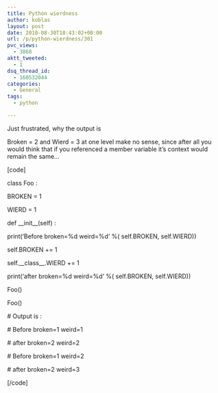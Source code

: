 ```yaml
---
title: Python wierdness
author: koblas
layout: post
date: 2010-08-30T18:43:02+00:00
url: /p/python-wierdness/301
pvc_views:
  - 3868
aktt_tweeted:
  - 1
dsq_thread_id:
  - 160532044
categories:
  - General
tags:
  - python

---
```

Just frustrated, why the output is

Broken = 2 and Wierd = 3 at one level make no sense, since after all you would think that if you referenced a member variable it&#8217;s context would remain the same&#8230;

[code]
  
class Foo :
      
BROKEN = 1
      
WIERD = 1

def \_\_init\_\_(self) :
          
print(&#8216;Before broken=%d weird=%d&#8217; %( self.BROKEN, self.WIERD))
          
self.BROKEN += 1
          
self.\_\_class\_\_.WIERD += 1
          
print(&#8216;after broken=%d weird=%d&#8217; %( self.BROKEN, self.WIERD))

Foo()
  
Foo()

\# Output is :
  
\# Before broken=1 weird=1
  
\# after broken=2 weird=2
  
\# Before broken=1 weird=2
  
\# after broken=2 weird=3
  
[/code]